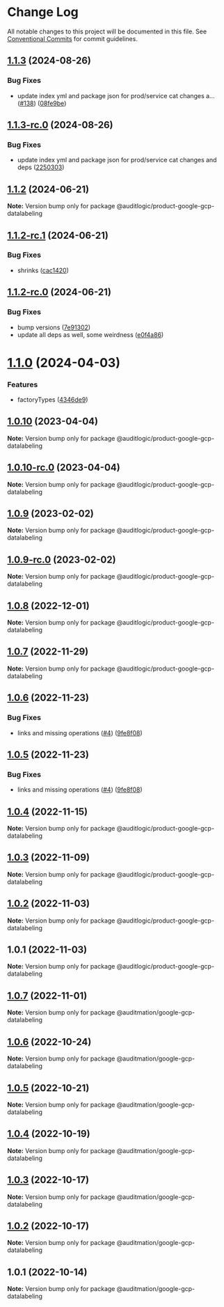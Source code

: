 # Change Log

All notable changes to this project will be documented in this file.
See [Conventional Commits](https://conventionalcommits.org) for commit guidelines.

## [1.1.3](https://github.com/auditlogic/product/compare/@auditlogic/product-google-gcp-datalabeling@1.1.2...@auditlogic/product-google-gcp-datalabeling@1.1.3) (2024-08-26)


### Bug Fixes

* update index yml and package json for prod/service cat changes a… ([#138](https://github.com/auditlogic/product/issues/138)) ([08fe9be](https://github.com/auditlogic/product/commit/08fe9beb1c8457462a19bc69caa02e6212d97e1a))





## [1.1.3-rc.0](https://github.com/auditlogic/product/compare/@auditlogic/product-google-gcp-datalabeling@1.1.2...@auditlogic/product-google-gcp-datalabeling@1.1.3-rc.0) (2024-08-26)


### Bug Fixes

* update index yml and package json for prod/service cat changes and deps ([2250303](https://github.com/auditlogic/product/commit/225030363a363608240135b7ebed386b28f01e4b))





## [1.1.2](https://github.com/auditlogic/product/compare/@auditlogic/product-google-gcp-datalabeling@1.1.2-rc.1...@auditlogic/product-google-gcp-datalabeling@1.1.2) (2024-06-21)

**Note:** Version bump only for package @auditlogic/product-google-gcp-datalabeling





## [1.1.2-rc.1](https://github.com/auditlogic/product/compare/@auditlogic/product-google-gcp-datalabeling@1.1.2-rc.0...@auditlogic/product-google-gcp-datalabeling@1.1.2-rc.1) (2024-06-21)


### Bug Fixes

* shrinks ([cac1420](https://github.com/auditlogic/product/commit/cac14200fefcd8183ab69fe89a47bd3f70f563e9))





## [1.1.2-rc.0](https://github.com/auditlogic/product/compare/@auditlogic/product-google-gcp-datalabeling@1.1.0...@auditlogic/product-google-gcp-datalabeling@1.1.2-rc.0) (2024-06-21)


### Bug Fixes

* bump versions ([7e91302](https://github.com/auditlogic/product/commit/7e913023b8b312150ed7762c32fbbe616be71de5))
* update all deps as well, some weirdness ([e0f4a86](https://github.com/auditlogic/product/commit/e0f4a864714e2d3de6bbf3da014d5312fe53be2f))





# [1.1.0](https://github.com/auditlogic/product/compare/@auditlogic/product-google-gcp-datalabeling@1.0.10...@auditlogic/product-google-gcp-datalabeling@1.1.0) (2024-04-03)


### Features

* factoryTypes ([4346de9](https://github.com/auditlogic/product/commit/4346de92693aee892fccf725338ffc7b80ab182b))





## [1.0.10](https://github.com/auditlogic/product/compare/@auditlogic/product-google-gcp-datalabeling@1.0.9...@auditlogic/product-google-gcp-datalabeling@1.0.10) (2023-04-04)

**Note:** Version bump only for package @auditlogic/product-google-gcp-datalabeling





## [1.0.10-rc.0](https://github.com/auditlogic/product/compare/@auditlogic/product-google-gcp-datalabeling@1.0.9...@auditlogic/product-google-gcp-datalabeling@1.0.10-rc.0) (2023-04-04)

**Note:** Version bump only for package @auditlogic/product-google-gcp-datalabeling





## [1.0.9](https://github.com/auditlogic/product/compare/@auditlogic/product-google-gcp-datalabeling@1.0.8...@auditlogic/product-google-gcp-datalabeling@1.0.9) (2023-02-02)

**Note:** Version bump only for package @auditlogic/product-google-gcp-datalabeling





## [1.0.9-rc.0](https://github.com/auditlogic/product/compare/@auditlogic/product-google-gcp-datalabeling@1.0.8...@auditlogic/product-google-gcp-datalabeling@1.0.9-rc.0) (2023-02-02)

**Note:** Version bump only for package @auditlogic/product-google-gcp-datalabeling





## [1.0.8](https://github.com/auditlogic/product/compare/@auditlogic/product-google-gcp-datalabeling@1.0.7...@auditlogic/product-google-gcp-datalabeling@1.0.8) (2022-12-01)

**Note:** Version bump only for package @auditlogic/product-google-gcp-datalabeling





## [1.0.7](https://github.com/auditlogic/product/compare/@auditlogic/product-google-gcp-datalabeling@1.0.6...@auditlogic/product-google-gcp-datalabeling@1.0.7) (2022-11-29)

**Note:** Version bump only for package @auditlogic/product-google-gcp-datalabeling





## [1.0.6](https://github.com/auditlogic/product/compare/@auditlogic/product-google-gcp-datalabeling@1.0.4...@auditlogic/product-google-gcp-datalabeling@1.0.6) (2022-11-23)


### Bug Fixes

* links and missing operations ([#4](https://github.com/auditlogic/product/issues/4)) ([9fe8f08](https://github.com/auditlogic/product/commit/9fe8f08fe7c57fdb79f991ac35bd6ac2e7dcad38))





## [1.0.5](https://github.com/auditlogic/product/compare/@auditlogic/product-google-gcp-datalabeling@1.0.4...@auditlogic/product-google-gcp-datalabeling@1.0.5) (2022-11-23)


### Bug Fixes

* links and missing operations ([#4](https://github.com/auditlogic/product/issues/4)) ([9fe8f08](https://github.com/auditlogic/product/commit/9fe8f08fe7c57fdb79f991ac35bd6ac2e7dcad38))





## [1.0.4](https://github.com/auditlogic/product/compare/@auditlogic/product-google-gcp-datalabeling@1.0.3...@auditlogic/product-google-gcp-datalabeling@1.0.4) (2022-11-15)

**Note:** Version bump only for package @auditlogic/product-google-gcp-datalabeling





## [1.0.3](https://github.com/auditlogic/product/compare/@auditlogic/product-google-gcp-datalabeling@1.0.2...@auditlogic/product-google-gcp-datalabeling@1.0.3) (2022-11-09)

**Note:** Version bump only for package @auditlogic/product-google-gcp-datalabeling





## [1.0.2](https://github.com/auditlogic/product/compare/@auditlogic/product-google-gcp-datalabeling@1.0.1...@auditlogic/product-google-gcp-datalabeling@1.0.2) (2022-11-03)

**Note:** Version bump only for package @auditlogic/product-google-gcp-datalabeling





## 1.0.1 (2022-11-03)

**Note:** Version bump only for package @auditlogic/product-google-gcp-datalabeling





## [1.0.7](https://github.com/auditmation/store-content/compare/@auditmation/google-gcp-datalabeling@1.0.6...@auditmation/google-gcp-datalabeling@1.0.7) (2022-11-01)

**Note:** Version bump only for package @auditmation/google-gcp-datalabeling





## [1.0.6](https://github.com/auditmation/store-content/compare/@auditmation/google-gcp-datalabeling@1.0.5...@auditmation/google-gcp-datalabeling@1.0.6) (2022-10-24)

**Note:** Version bump only for package @auditmation/google-gcp-datalabeling





## [1.0.5](https://github.com/auditmation/store-content/compare/@auditmation/google-gcp-datalabeling@1.0.4...@auditmation/google-gcp-datalabeling@1.0.5) (2022-10-21)

**Note:** Version bump only for package @auditmation/google-gcp-datalabeling





## [1.0.4](https://github.com/auditmation/store-content/compare/@auditmation/google-gcp-datalabeling@1.0.3...@auditmation/google-gcp-datalabeling@1.0.4) (2022-10-19)

**Note:** Version bump only for package @auditmation/google-gcp-datalabeling





## [1.0.3](https://github.com/auditmation/store-content/compare/@auditmation/google-gcp-datalabeling@1.0.2...@auditmation/google-gcp-datalabeling@1.0.3) (2022-10-17)

**Note:** Version bump only for package @auditmation/google-gcp-datalabeling





## [1.0.2](https://github.com/auditmation/store-content/compare/@auditmation/google-gcp-datalabeling@1.0.1...@auditmation/google-gcp-datalabeling@1.0.2) (2022-10-17)

**Note:** Version bump only for package @auditmation/google-gcp-datalabeling





## 1.0.1 (2022-10-14)

**Note:** Version bump only for package @auditmation/google-gcp-datalabeling
